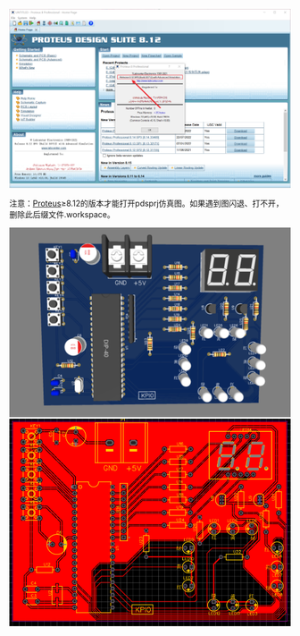 ![image](https://github.com/KPI0/Embed/blob/main/images/Proteus%208.12.png)

注意：[Proteus](https://www.labcenter.com/)≥8.12的版本才能打开pdsprj仿真图。如果遇到图闪退、打不开，删除此后缀文件.workspace。

![image](https://github.com/KPI0/Embed/blob/main/STC89C52_%E4%BA%A4%E9%80%9A%E7%81%AF%E6%8E%A7%E5%88%B6%E7%B3%BB%E7%BB%9F/3D.png)
![image](https://github.com/KPI0/Embed/blob/main/STC89C52_%E4%BA%A4%E9%80%9A%E7%81%AF%E6%8E%A7%E5%88%B6%E7%B3%BB%E7%BB%9F/putong.png)
